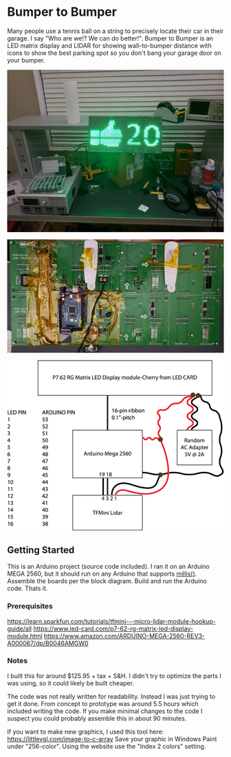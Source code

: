 # Bumper to Bumper

Many people use a tennis ball on a string to precisely locate their car in their garage. I say "Who are we!? We can do better!". Bumper to Bumper is an LED matrix display and LIDAR for showing wall-to-bumper distance with icons to show the best parking spot so you don't bang your garage door on your bumper.

![front](front.jpg)

![back](back.jpg)

![diagram](block-diagram.png)

## Getting Started

This is an Arduino project (source code included). I ran it on an Arduino MEGA 2560, but it should run on any Arduino that supports [millis()](https://www.arduino.cc/reference/en/language/functions/time/millis/). Assemble the boards per the block diagram. Build and run the Arduino code. Thats it.

### Prerequisites

https://learn.sparkfun.com/tutorials/tfmini---micro-lidar-module-hookup-guide/all
https://www.led-card.com/p7-62-rg-matrix-led-display-module.html
https://www.amazon.com/ARDUINO-MEGA-2560-REV3-A000067/dp/B0046AMGW0


### Notes

I built this for around $125.95 + tax + S&H. I didn't try to optimize the parts I was using, so it could likely be built cheaper.

The code was not really written for readability. Instead I was just trying to get it done. From concept to prototype was around 5.5 hours which included writing the code. If you make minimal changes to the code I suspect you could probably assemble this in about 90 minutes.

If you want to make new graphics, I used this tool here: https://littlevgl.com/image-to-c-array Save your graphic in Windows Paint under "256-color". Using the website use the "Index 2 colors" setting.
